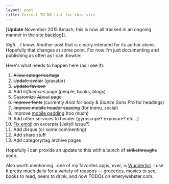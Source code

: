 ```yaml
---
layout: post
title: Current TO DO list for this site
---
```

[**Update** November 2015 &mash; this is now all tracked in an ongoing manner in the site [backlog](/backlog)]].

_Sigh_... I know. Another post that is clearly intended for its author alone. Hopefully that changes at some point. For now I'm just documenting and publishing as often as I can :bowtie:

Here's what needs to happen here (as I see it):

1. ~~Allow categories/tags~~
2. ~~Update avatar~~ (gravatar)
3. ~~Update favicon~~
4. Add _Influences_ page (people, books, blogs)
5. ~~Customize _About_ page~~
6. ~~Improve fonts~~ (currently _Arial_ for body & _Source Sans Pro_ for headings)
7. ~~Improve mobile header spacing~~ (for menu, social)
8. Improve [mobile padding](http://d.pr/i/17Pl1) (too much)
9. Add other services to header (gyroscope? exposure? etc...)
10. [Fix emoji](http://d.pr/i/19wUP) on excerpts (Jekyll issue?)
11. Add disqus (or some commenting)
12. Add share stuff
13. Add category/tag archive pages

Hopefully I can provide an update to this with a bunch of ~~strikethroughs~~ soon.

Also worth mentioning...one of my favorites apps, ever, is [Wunderlist](https://www.wunderlist.com/). I use it pretty much daily for a variety of reasons &mdash; groceries, movies to see, books to read, beers to drink, and now TODOs on emerywebster.com.
